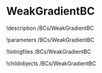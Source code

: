 <!-- MOOSE Documentation Stub: Remove this when content is added. -->

# WeakGradientBC
!description /BCs/WeakGradientBC

!parameters /BCs/WeakGradientBC

!listingfiles /BCs/WeakGradientBC

!childobjects /BCs/WeakGradientBC
